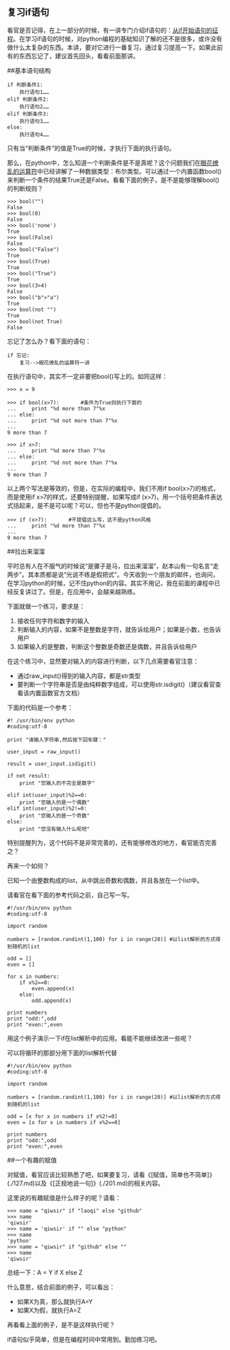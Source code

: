 ## 复习if语句

看官是否记得，在上一部分的时候，有一讲专门介绍if语句的：[从if开始语句的征程](./111.md)。在学习if语句的时候，对python编程的基础知识了解的还不是很多，或许没有做什么太复杂的东西。本讲，要对它进行一番复习，通过复习提高一下。如果此前有的东西忘记了，建议首先回头，看看前面那讲。

##基本语句结构

    if 判断条件1:
        执行语句1……
    elif 判断条件2:
        执行语句2……
    elif 判断条件3:
        执行语句3……
    else:
        执行语句4……

只有当“判断条件”的值是True的时候，才执行下面的执行语句。

那么，在python中，怎么知道一个判断条件是不是真呢？这个问题我们在[眼花缭乱的运算符](./110.md)中已经讲解了一种数据类型：布尔类型。可以通过一个内置函数bool()来判断一个条件的结果True还是False。看看下面的例子，是不是能够理解bool()的判断规则？

    >>> bool("")
    False
    >>> bool(0)
    False
    >>> bool('none')
    True
    >>> bool(False)
    False
    >>> bool("False")
    True
    >>> bool(True)
    True
    >>> bool("True")
    True
    >>> bool(3>4)
    False
    >>> bool("b">"a")
    True
    >>> bool(not "")
    True
    >>> bool(not True)
    False

忘记了怎么办？看下面的语句：

    if 忘记:
        复习-->眼花缭乱的运算符一讲

在执行语句中，其实不一定非要把bool()写上的。如同这样：

    >>> x = 9

    >>> if bool(x>7):       #条件为True则执行下面的
    ...     print "%d more than 7"%x
    ... else:
    ...     print "%d not more than 7"%x
    ...
    9 more than 7

    >>> if x>7:
    ...     print "%d more than 7"%x
    ... else:
    ...     print "%d not more than 7"%x
    ...
    9 more than 7

以上两个写法是等效的，但是，在实际的编程中，我们不用if bool(x>7)的格式，而是使用if x>7的样式，还要特别提醒，如果写成if (x>7)，用一个括号把条件表达式括起来，是不是可以呢？可以，但也不是python提倡的。

    >>> if (x>7):       #不提倡这么写，这不是python风格
    ...     print "%d more than 7"%x
    ...
    9 more than 7

##拉出来溜溜

平时总有人在不服气的时候说“是骡子是马，拉出来溜溜”，赵本山有一句名言“走两步”。其本质都是说“光说不练是假把式”。今天收到一个朋友的邮件，也询问，在学习python的时候，记不住python的内容。其实不用记，我在前面的课程中已经反复讲过了。但是，在应用中，会越来越熟练。

下面就做一个练习，要求是：

1. 接收任何字符和数字的输入
2. 判断输入的内容，如果不是整数是字符，就告诉给用户；如果是小数，也告诉用户
3. 如果输入的是整数，判断这个整数是奇数还是偶数，并且告诉给用户

在这个练习中，显然要对输入的内容进行判断，以下几点需要看官注意：

- 通过raw_input()得到的输入内容，都是str类型
- 要判断一个字符串是否是由纯粹数字组成，可以使用str.isdigit()（建议看官查看该内置函数官方文档）

下面的代码是一个参考：

	#! /usr/bin/env python
	#coding:utf-8

	print "请输入字符串,然后按下回车键："

	user_input = raw_input()

	result = user_input.isdigit()

	if not result:
	    print "您输入的不完全是数字"

	elif int(user_input)%2==0:
	    print "您输入的是一个偶数"
	elif int(user_input)%2!=0:
	    print "您输入的是一个奇数"
	else:
	    print "您没有输入什么呢吧"

特别提醒列为，这个代码不是非常完善的，还有能够修改的地方，看官能否完善之？

再来一个如何？

已知一个由整数构成的list，从中跳出奇数和偶数，并且各放在一个list中。

请看官在看下面的参考代码之前，自己写一写。

	#!/usr/bin/env python
	#coding:utf-8

	import random

	numbers = [random.randint(1,100) for i in range(20)] #以list解析的方式得到随机的list

	odd = []
	even = []

	for x in numbers:
	    if x%2==0:
	        even.append(x)
	    else:
	        odd.append(x)

	print numbers
	print "odd:",odd
	print "even:",even

用这个例子演示一下if在list解析中的应用。看能不能继续改进一些呢？

可以将循环的那部分用下面的list解析代替

	#!/usr/bin/env python
	#coding:utf-8

	import random

	numbers = [random.randint(1,100) for i in range(20)] #以list解析的方式得到随机的list

    odd = [x for x in numbers if x%2!=0]
    even = [x for x in numbers if x%2==0]

	print numbers
	print "odd:",odd
	print "even:",even

##一个有趣的赋值

对赋值，看官应该比较熟悉了吧，如果要复习，请看《[赋值，简单也不简单]》(./127.md)以及《[正规地说一句]》(./201.md)的相关内容。

这里说的有趣赋值是什么样子的呢？请看：

    >>> name = "qiwsir" if "laoqi" else "github"
    >>> name
    'qiwsir'
    >>> name = 'qiwsir' if "" else "python"
    >>> name
    'python'
    >>> name = "qiwsir" if "github" else ""
    >>> name
    'qiwsir'

总结一下：A = Y if X else Z

什么意思，结合前面的例子，可以看出：

- 如果X为真，那么就执行A=Y
- 如果X为假，就执行A=Z

再看看上面的例子，是不是这样执行呢？

if语句似乎简单，但是在编程时间中常用到。勤加练习吧。
